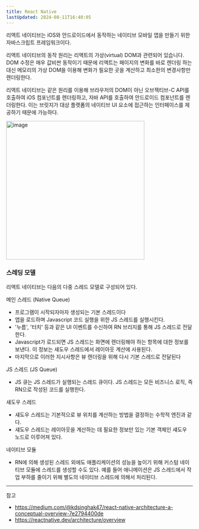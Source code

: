 ```yaml
---
title: React Native
lastUpdated: 2024-08-11T16:40:05
---
```

리액트 네이티브는 iOS와 안드로이드에서 동작하는 네이티브 모바일 앱을 만들기 위한 자바스크립트 프레임워크이다.

리액트 네이티브의 동작 원리는 리액트의 가상(virtual) DOM과 관련되어 있습니다. DOM 수정은 매우 값비싼 동작이기 때문에 리액트는 페이지의 변화를 바로 렌더링 하는 대신 메모리의 가상 DOM을 이용해 변화가 필요한 곳을 계산하고 최소한의 변경사항만 렌더링한다.

리액트 네이티브는 같은 원리를 이용해 브라우저의 DOM이 아닌 오브젝티브-C API를 호출하여 iOS 컴포넌트를 렌더링하고, 자바 API를 호출하여 안드로이드 컴포넌트를 렌더링한다. 이는 브릿지가 대상 플랫폼의 네이티브 UI 요소에 접근하는 인터페이스를 제공하기 때문에 가능하다.

<img style="height: 373px" alt="image" src="https://github.com/user-attachments/assets/fe62ae1a-f874-49b9-8540-393d6c056516">

### 스레딩 모델

리액트 네이티브는 다음의 다중 스레드 모델로 구성되어 있다.

메인 스레드 (Native Queue)
- 프로그램이 시작되자마자 생성되는 기본 스레드이다
- 앱을 로드하며 Javascript 코드 실행을 위한 JS 스레드를 실행시킨다.
- '누름', '터치' 등과 같은 UI 이벤트를 수신하여 RN 브리지를 통해 JS 스레드로 전달한다.
- Javascript가 로드되면 JS 스레드는 화면에 렌더링해야 하는 항목에 대한 정보를 보낸다. 이 정보는 섀도우 스레드에서 레이아웃 계산에 사용된다.
- 마지막으로 이러한 지시사항은 뷰 렌더링을 위해 다시 기본 스레드로 전달된다

JS 스레드 (JS Queue)
- JS 큐는 JS 스레드가 실행되는 스레드 큐이다. JS 스레드는 모든 비즈니스 로직, 즉 RN으로 작성된 코드를 실행한다.

섀도우 스레드
- 섀도우 스레드는 기본적으로 뷰 위치를 계산하는 방법을 결정하는 수학적 엔진과 같다.
- 섀도우 스레드는 레이아웃을 계산하는 데 필요한 정보만 있는 기본 객체인 섀도우 노드로 이루어져 있다.

네이티브 모듈
- RN에 의해 생성된 스레드 외에도 애플리케이션의 성능을 높이기 위해 커스텀 네이티브 모듈에 스레드를 생성할 수도 있다. 예를 들어 애니메이션은 JS 스레드에서 작업 부하를 줄이기 위해 별도의 네이티브 스레드에 의해서 처리된다.

---
참고
- https://medium.com/@kdsinghak47/react-native-architecture-a-conceptual-overview-7e2794400de
- https://reactnative.dev/architecture/overview
